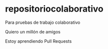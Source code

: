 # repositoriocolaborativo
Para pruebas de trabajo colaborativo


Quiero un millón de amigos

Estoy aprendiendo Pull Requests
